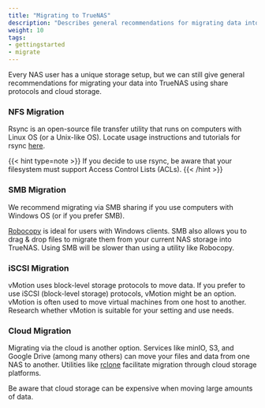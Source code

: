 ```yaml
---
title: "Migrating to TrueNAS"
description: "Describes general recommendations for migrating data into TrueNAS."
weight: 10
tags:
- gettingstarted
- migrate
---
```


Every NAS user has a unique storage setup, but we can still give general recommendations for migrating your data into TrueNAS using share protocols and cloud storage.

### NFS Migration

Rsync is an open-source file transfer utility that runs on computers with Linux OS (or a Unix-like OS). Locate usage instructions and tutorials for rsync [here](https://rsync.samba.org/).

{{< hint type=note >}}
If you decide to use rsync, be aware that your filesystem must support Access Control Lists (ACLs).
{{< /hint >}}

### SMB Migration

We recommend migrating via SMB sharing if you use computers with Windows OS (or if you prefer SMB). 

[Robocopy](https://learn.microsoft.com/en-us/windows-server/administration/windows-commands/robocopy) is ideal for users with Windows clients. SMB also allows you to drag & drop files to migrate them from your current NAS storage into TrueNAS. Using SMB will be slower than using a utility like Robocopy.

### iSCSI Migration

vMotion uses block-level storage protocols to move data. If you prefer to use iSCSI (block-level storage) protocols, vMotion might be an option. vMotion is often used to move virtual machines from one host to another. Research whether vMotion is suitable for your setting and use needs.

### Cloud Migration

Migrating via the cloud is another option. Services like minIO, S3, and Google Drive (among many others) can move your files and data from one NAS to another. Utilities like [rclone](https://rclone.org/) facilitate migration through cloud storage platforms.

Be aware that cloud storage can be expensive when moving large amounts of data.

